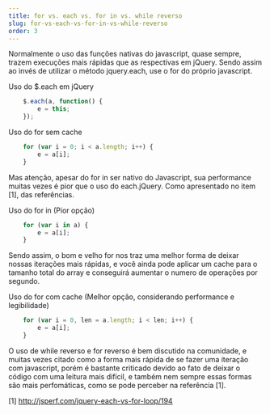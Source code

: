 ```yaml
---
title: for vs. each vs. for in vs. while reverso
slug: for-vs-each-vs-for-in-vs-while-reverso
order: 3
---
```


Normalmente o uso das funções nativas do javascript, quase sempre, trazem execuções mais rápidas que as 
respectivas em jQuery. Sendo assim ao invés de utilizar o método jquery.each, 
use o for do próprio javascript.

Uso do $.each em jQuery
```js
	$.each(a, function() {
		e = this;
	});
```

Uso do for sem cache
```js
	for (var i = 0; i < a.length; i++) {
		e = a[i];
	}
```

Mas atenção, apesar do for in ser nativo do Javascript, sua performance muitas vezes é pior que o uso do each.jQuery. Como apresentado no item [1], das referências.

Uso do for in (Pior opção)
```js
	for (var i in a) {
		e = a[i];
	}
```

Sendo assim, o bom e velho for nos traz uma melhor forma de deixar nossas iterações mais rápidas, e você ainda pode aplicar um cache para o tamanho total do array e conseguirá aumentar o numero de operações por segundo.

Uso do for com cache (Melhor opção, considerando performance e legibilidade)
```js
	for (var i = 0, len = a.length; i < len; i++) {
		e = a[i];
	}
```

O uso de while reverso e for reverso é bem discutido na comunidade, e muitas vezes citado como a forma
mais rápida de se fazer uma iteração com javascript, porém é bastante criticado devido ao fato de deixar o código com uma leitura mais difícil, e também nem sempre essas formas são mais perfomáticas, como se pode perceber na referência [1].

[1] http://jsperf.com/jquery-each-vs-for-loop/194